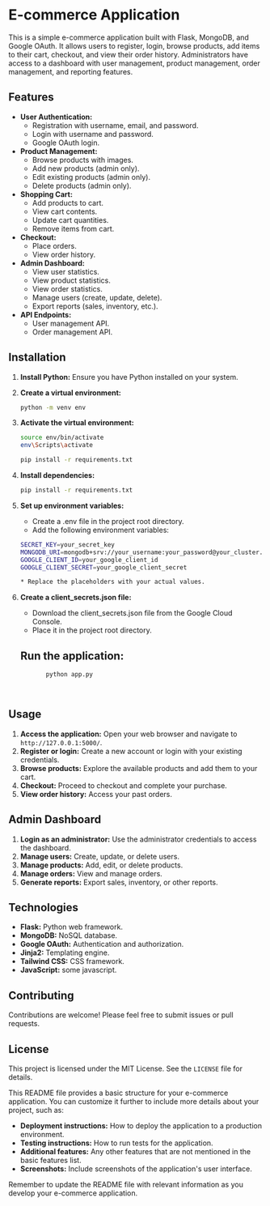 # E-commerce Application

This is a simple e-commerce application built with Flask, MongoDB, and Google OAuth. It allows users to register, login, browse products, add items to their cart, checkout, and view their order history. Administrators have access to a dashboard with user management, product management, order management, and reporting features.

## Features

* **User Authentication:**
    * Registration with username, email, and password.
    * Login with username and password.
    * Google OAuth login.
* **Product Management:**
    * Browse products with images.
    * Add new products (admin only).
    * Edit existing products (admin only).
    * Delete products (admin only).
* **Shopping Cart:**
    * Add products to cart.
    * View cart contents.
    * Update cart quantities.
    * Remove items from cart.
* **Checkout:**
    * Place orders.
    * View order history.
* **Admin Dashboard:**
    * View user statistics.
    * View product statistics.
    * View order statistics.
    * Manage users (create, update, delete).
    * Export reports (sales, inventory, etc.).
* **API Endpoints:**
    * User management API.
    * Order management API.

## Installation

1. **Install Python:** Ensure you have Python installed on your system.
2. **Create a virtual environment:**
   ```bash
   python -m venv env

3. **Activate the virtual environment:**
   ```bash
   source env/bin/activate
   env\Scripts\activate 

   pip install -r requirements.txt

4. **Install dependencies:**
   ```bash
   pip install -r requirements.txt


5. **Set up environment variables:**
    * Create a .env file in the project root directory.
    * Add the following environment variables:
    ```bash
    SECRET_KEY=your_secret_key
    MONGODB_URI=mongodb+srv://your_username:your_password@your_cluster.mongodb.net/your_database?retryWrites=true&w=majority
    GOOGLE_CLIENT_ID=your_google_client_id
    GOOGLE_CLIENT_SECRET=your_google_client_secret

    * Replace the placeholders with your actual values.
    
6. **Create a client_secrets.json file:**
   * Download the client_secrets.json file from the Google Cloud Console.
   * Place it in the project root directory.

   ## **Run the application:**
   ```bash
          python app.py
  



## Usage

1. **Access the application:** Open your web browser and navigate to `http://127.0.0.1:5000/`.
2. **Register or login:** Create a new account or login with your existing credentials.
3. **Browse products:** Explore the available products and add them to your cart.
4. **Checkout:** Proceed to checkout and complete your purchase.
5. **View order history:** Access your past orders.

## Admin Dashboard

1. **Login as an administrator:** Use the administrator credentials to access the dashboard.
2. **Manage users:** Create, update, or delete users.
3. **Manage products:** Add, edit, or delete products.
4. **Manage orders:** View and manage orders.
5. **Generate reports:** Export sales, inventory, or other reports.

## Technologies

* **Flask:** Python web framework.
* **MongoDB:** NoSQL database.
* **Google OAuth:** Authentication and authorization.
* **Jinja2:** Templating engine.
* **Tailwind CSS:** CSS framework.
* **JavaScript:** some javascript.

## Contributing

Contributions are welcome! Please feel free to submit issues or pull requests.

## License

This project is licensed under the MIT License. See the `LICENSE` file for details.

This README file provides a basic structure for your e-commerce application. You can customize it further to include more details about your project, such as:

* **Deployment instructions:** How to deploy the application to a production environment.
* **Testing instructions:** How to run tests for the application.
* **Additional features:** Any other features that are not mentioned in the basic features list.
* **Screenshots:** Include screenshots of the application's user interface.

Remember to update the README file with relevant information as you develop your e-commerce application.
